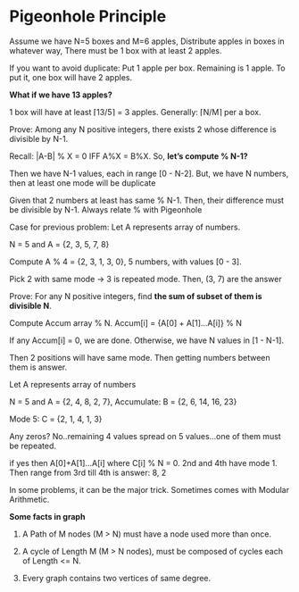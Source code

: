 #  Pigeonhole Principle

Assume we have N=5 boxes and M=6 apples, Distribute apples in boxes in whatever way, There must be 1 box with at least 2 apples.

If you want to avoid duplicate: Put 1 apple per box. Remaining is 1 apple. To put it, one box will have 2 apples.

**What if we have 13 apples?**

1 box will have at least	⌈13/5⌉ = 3 apples. Generally: ⌈N/M⌉ per a box.

Prove: Among any N positive integers, there	exists 2 whose difference is divisible  by N-1.

Recall: |A-B| % X = 0 IFF A%X = B%X. So, **let’s compute % N-1?**

Then we have N-1 values, each in range [0 - N-2]. But, we have N numbers, then at least one mode will be duplicate

Given that 2 numbers at least has same % N-1. Then, their difference must be divisible by N-1. Always relate % with Pigeonhole

Case for previous problem: Let A represents array of numbers.

N = 5 and	A = {2, 3, 5, 7, 8}

Compute A % 4 = {2, 3, 1, 3, 0}, 5 numbers, with values [0 - 3].

Pick 2 with same mode -> 3 is repeated mode. Then, (3, 7) are the answer

Prove: For any N positive integers, find **the sum of subset of them is divisible N**.

Compute Accum array % N. Accum[i] = {A[0] + A[1]...A[i]} % N

If any Accum[i] = 0, we are done. Otherwise, we have N values in [1 - N-1].

Then 2 positions will have same mode. Then getting numbers between them is answer.

Let A represents array of numbers

N = 5 and	A = {2, 4, 8, 2, 7}, Accumulate:	B =	{2, 6, 14, 16, 23}

Mode 5:	C =	{2, 1, 4, 1, 3}

Any zeros? No..remaining 4 values spread on  5 values...one of them must be repeated.

if yes then A[0]+A[1]...A[i] where C[i] % N = 0. 2nd and 4th have mode 1. Then range from 3rd till 4th is answer: 8, 2

In some problems, it can be the major trick. Sometimes comes with Modular Arithmetic.

**Some facts in graph**

1) A Path of M nodes (M > N) must have a node used more than once.

2) A cycle of Length M (M > N nodes), must be composed of cycles each of Length <= N.

3) Every graph contains two vertices of same degree.
